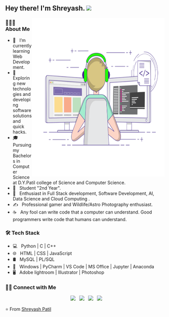 <h2> Hey there! I'm Shreyash. <img src="https://github.com/souvikguria98/souvikguria98/blob/master/Hi.gif" width="25"></h2>
<img align="right" alt="GIF" src="https://raw.githubusercontent.com/devSouvik/devSouvik/master/gif3.gif" width="420" height="500">

<h3> 👨🏻‍💻 About Me </h3>

- 🔭 &nbsp; I’m currently learning Web Development.
- 🤔 &nbsp; Exploring new technologies and developing software solutions and quick hacks.
- 🎓 &nbsp; Pursuing my Bachelors in Computer Science at D.Y.Patil college of Science and Computer Science.
- 💼 &nbsp; Student "2nd Year".
- 🌱 &nbsp; Enthusiast in Full Stack development, Software Development, AI, Data Science and Cloud Computing .
- ✍️ &nbsp; Professional gamer and Wildlife/Astro Photography enthusiast.
- ☕ &nbsp; Any fool can write code that a computer can understand. Good programmers write code that humans can understand.

<h3>🛠 Tech Stack</h3>

- 💻 &nbsp; Python | C | C++  
- 🌐 &nbsp; HTML | CSS | JavaScript 
- 🛢 &nbsp; MySQL | PL/SQL
- 🔧 &nbsp; Windows | PyCharm | VS Code | MS Office | Jupyter | Anaconda
- 🖥 &nbsp; Adobe lightroom | Illustrator | Photoshop 


<h3> 🤝🏻 Connect with Me </h3>

<p align="center">
&nbsp; <a href="https://twitter.com/Shreyas89866673" target="_blank" rel="noopener noreferrer"><img src="https://img.icons8.com/plasticine/100/000000/twitter.png" width="50" /></a>  
&nbsp; <a href="https://www.instagram.com/shreyashpatil23134/" target="_blank" rel="noopener noreferrer"><img src="https://img.icons8.com/plasticine/100/000000/instagram-new.png" width="50" /></a>  
&nbsp; <a href="https://www.linkedin.com/in/shreyash-patil-6b2980249/" target="_blank" rel="noopener noreferrer"><img src="https://img.icons8.com/plasticine/100/000000/linkedin.png" width="50" /></a>
&nbsp; <a href="mailto:shreyashpatil655@gmail.com" target="_blank" rel="noopener noreferrer"><img src="https://img.icons8.com/plasticine/100/000000/gmail.png"  width="50" /></a>
</p>

⭐️ From [Shreyash Patil](https://github.com/Shreyash0505)
